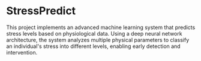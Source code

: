 # StressPredict
This project implements an advanced machine learning system that predicts stress levels based on physiological data. Using a deep neural network architecture, the system analyzes multiple physical parameters to classify an individual's stress into different levels, enabling early detection and intervention.

